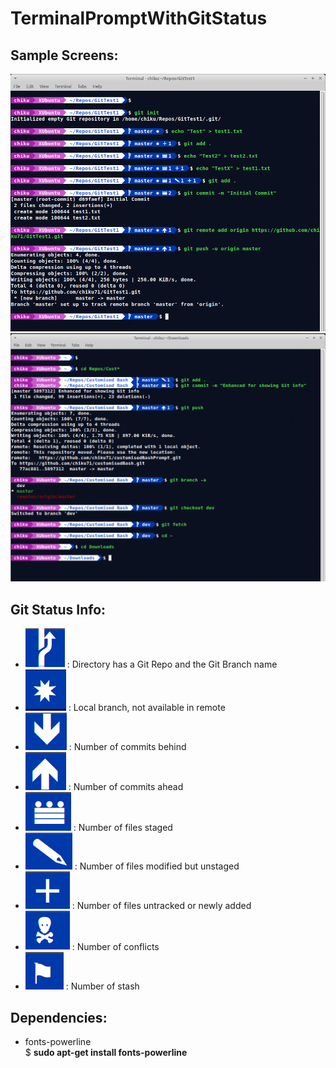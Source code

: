 # TerminalPromptWithGitStatus

## Sample Screens:  
![Sample Bash Terminal Prompt](SampleBashTerminalPrompt2.png)
![Sample Bash Terminal Prompt2](SampleBashTerminalPrompt1.png)

## Git Status Info:
   * ![](__SymbolsForReadMe/GitBranch.png) : Directory has a Git Repo and the Git Branch name 
   * ![](__SymbolsForReadMe/BranchNotInRemote.png) : Local branch, not available in remote 
   * ![](__SymbolsForReadMe/Pull.png) : Number of commits behind  
   * ![](__SymbolsForReadMe/Push.png) : Number of commits ahead  
   * ![](__SymbolsForReadMe/Staged.png) : Number of files staged  
   * ![](__SymbolsForReadMe/Modified.png) : Number of files modified but unstaged  
   * ![](__SymbolsForReadMe/UntrackedOrAdded.png) : Number of files untracked or newly added
   * ![](__SymbolsForReadMe/Conflicts.png) : Number of conflicts  
   * ![](__SymbolsForReadMe/Stashed.png) : Number of stash  

## Dependencies:  
   * fonts-powerline  
     $ **sudo apt-get install fonts-powerline**
      
      

   
   


